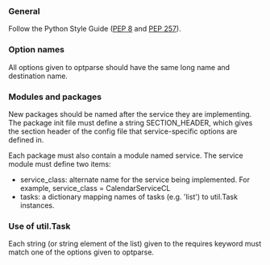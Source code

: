 ### General ###
Follow the Python Style Guide ([PEP 8](http://www.python.org/dev/peps/pep-0008/) and [PEP 257](http://www.python.org/dev/peps/pep-0257/)).

### Option names ###
All options given to optparse should have the same long name and destination name.

### Modules and packages ###
New packages should be named after the service they are implementing. The package init file must define a string SECTION\_HEADER, which gives the section header of the config file that service-specific options are defined in.

Each package must also contain a module named service. The service module must define two items:
  * service\_class: alternate name for the service being implemented. For example, service\_class = CalendarServiceCL
  * tasks: a dictionary mapping names of tasks (e.g. 'list') to util.Task instances.

### Use of util.Task ###
Each string (or string element of the list) given to the requires keyword must match one of the options given to optparse.